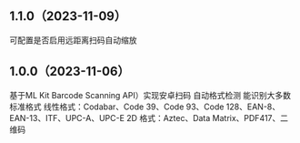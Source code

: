 ## 1.1.0（2023-11-09）
可配置是否启用远距离扫码自动缩放
## 1.0.0（2023-11-06）
基于ML Kit Barcode Scanning API）实现安卓扫码
自动格式检测
能识别大多数标准格式
线性格式：Codabar、Code 39、Code 93、Code 128、EAN-8、EAN-13、ITF、UPC-A、UPC-E
2D 格式：Aztec、Data Matrix、PDF417、二维码
